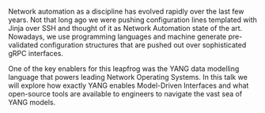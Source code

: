 Network automation as a discipline has evolved rapidly over the last few years. Not that long ago we were pushing configuration lines templated with Jinja over SSH and thought of it as Network Automation state of the art. Nowadays, we use programming languages and machine generate pre-validated configuration structures that are pushed out over sophisticated gRPC interfaces.

One of the key enablers for this leapfrog was the YANG data modelling language that powers leading Network Operating Systems. In this talk we will explore how exactly YANG enables Model-Driven Interfaces and what open-source tools are available to engineers to navigate the vast sea of YANG models.

